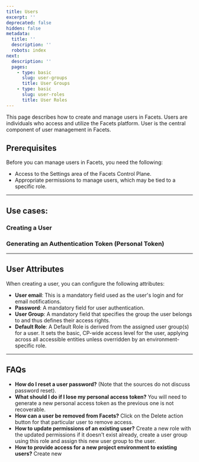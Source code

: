 ```yaml
---
title: Users
excerpt: ''
deprecated: false
hidden: false
metadata:
  title: ''
  description: ''
  robots: index
next:
  description: ''
  pages:
    - type: basic
      slug: user-groups
      title: User Groups
    - type: basic
      slug: user-roles
      title: User Roles
---
```

This page describes how to create and manage users in Facets. Users are individuals who access and utilize the Facets platform. User is the central component of user management in Facets.

## Prerequisites

Before you can manage users in Facets, you need the following:

* Access to the Settings area of the Facets Control Plane.
* Appropriate permissions to manage users, which may be tied to a specific role.

***

## Use cases:

### Creating a User

<Embed url="https://app.storylane.io/demo/b2ktukrhgy4q" title="Users" favicon="https://app.storylane.io/favicon.ico" image="https://app-pages.storylane.io/company/company_8c4ce947-95e7-4f47-ab9c-89edf23fd0e3/project/project_1e499a2d-ac7d-40e7-84cc-7451cc6ce21b/preview.gif" provider="app.storylane.io" href="https://app.storylane.io/demo/b2ktukrhgy4q" typeOfEmbed="jsfiddle" html="%3Ciframe%20class%3D%22embedly-embed%22%20src%3D%22%2F%2Fcdn.embedly.com%2Fwidgets%2Fmedia.html%3Fsrc%3Dhttps%253A%252F%252Fapp.storylane.io%252Fdemo%252Fb2ktukrhgy4q%26display_name%3DStorylane%26url%3Dhttps%253A%252F%252Fapp.storylane.io%252Fdemo%252Fb2ktukrhgy4q%26image%3Dhttps%253A%252F%252Fapp-pages.storylane.io%252Fcompany%252Fcompany_8c4ce947-95e7-4f47-ab9c-89edf23fd0e3%252Fproject%252Fproject_1e499a2d-ac7d-40e7-84cc-7451cc6ce21b%252Fpreview.gif%26type%3Dtext%252Fhtml%26schema%3Dstorylane%22%20width%3D%22750%22%20height%3D%22431%22%20scrolling%3D%22no%22%20title%3D%22Storylane%20embed%22%20frameborder%3D%220%22%20allow%3D%22autoplay%3B%20fullscreen%3B%20encrypted-media%3B%20picture-in-picture%3B%22%20allowfullscreen%3D%22true%22%3E%3C%2Fiframe%3E" />

### Generating an Authentication Token (Personal Token)

<Embed url="https://app.storylane.io/demo/eiwvatpg1bt6" title="Person Token" favicon="https://app.storylane.io/favicon.ico" image="https://app-pages.storylane.io/company/company_8c4ce947-95e7-4f47-ab9c-89edf23fd0e3/project/project_a5e53e18-ac4e-478b-b5ce-7daa78215cc8/preview.gif" provider="app.storylane.io" href="https://app.storylane.io/demo/eiwvatpg1bt6" typeOfEmbed="jsfiddle" html="%3Ciframe%20class%3D%22embedly-embed%22%20src%3D%22%2F%2Fcdn.embedly.com%2Fwidgets%2Fmedia.html%3Fsrc%3Dhttps%253A%252F%252Fapp.storylane.io%252Fdemo%252Feiwvatpg1bt6%26display_name%3DStorylane%26url%3Dhttps%253A%252F%252Fapp.storylane.io%252Fdemo%252Feiwvatpg1bt6%26image%3Dhttps%253A%252F%252Fapp-pages.storylane.io%252Fcompany%252Fcompany_8c4ce947-95e7-4f47-ab9c-89edf23fd0e3%252Fproject%252Fproject_a5e53e18-ac4e-478b-b5ce-7daa78215cc8%252Fpreview.gif%26type%3Dtext%252Fhtml%26schema%3Dstorylane%22%20width%3D%22750%22%20height%3D%22431%22%20scrolling%3D%22no%22%20title%3D%22Storylane%20embed%22%20frameborder%3D%220%22%20allow%3D%22autoplay%3B%20fullscreen%3B%20encrypted-media%3B%20picture-in-picture%3B%22%20allowfullscreen%3D%22true%22%3E%3C%2Fiframe%3E" />

***

## User Attributes

When creating a user, you can configure the following attributes:

* **User email**: This is a mandatory field used as the user's login and for email notifications.
* **Password**: A mandatory field for user authentication.
* **User Group**: A mandatory field that specifies the group the user belongs to and thus defines their access rights.
* **Default Role**: A Default Role is derived from the assigned user group(s) for a user. It sets the basic, CP-wide access level for the user, applying across all accessible entities unless overridden by an environment-specific role.

***

## FAQs

* **How do I reset a user password?** (Note that the sources do not discuss password reset).
* **What should I do if I lose my personal access token?** You will need to generate a new personal access token as the previous one is not recoverable.
* **How can a user be removed from Facets?** Click on the Delete action button for that particular user to remove access.
* **How to update permissions of an existing user?** Create a new role with the updated permissions if it doesn't exist already, create a user group using this role and assign this new user group to the user.
* **How to provide access for a new project environment to existing users?** Create new
